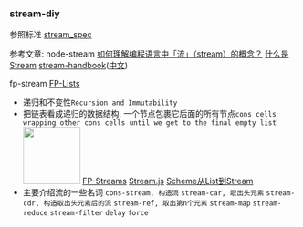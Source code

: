 ### stream-diy

参照标准 [stream_spec](https://github.com/dominictarr/stream-spec/blob/master/stream_spec.md)

参考文章:
node-stream
[如何理解编程语言中「流」（stream）的概念？](https://www.zhihu.com/question/27996269)
[什么是 Stream](https://zhuanlan.zhihu.com/p/24432941)
[stream-handbook](https://github.com/substack/stream-handbook)([中文](https://github.com/jabez128/stream-handbook))

fp-stream
[FP-Lists](http://blog.jeremyfairbank.com/javascript/functional-javascript-lists-1/) 
- 递归和不变性`Recursion and Immutability`
- 把链表看成递归的数据结构, 一个节点包裹它后面的所有节点`cons cells wrapping other cons cells until we get to the final empty list` <a href="http://blog.jeremyfairbank.com/images/functional-javascript-lists-1/functional-list.png" target="_blank"><img width="100" src="http://blog.jeremyfairbank.com/images/functional-javascript-lists-1/functional-list.png"></a>
[FP-Streams](http://blog.jeremyfairbank.com/javascript/functional-javascript-streams-2/)
[Stream.js](https://github.com/winterbe/streamjs)
[Scheme从List到Stream](http://blog.csdn.net/nklofy/article/details/45393643) 
- 主要介绍流的一些名词 `cons-stream, 构造流` `stream-car, 取出头元素` `stream-cdr, 构造取出头元素后的流` `stream-ref, 取出第n个元素` `stream-map` `stream-reduce` `stream-filter` `delay` `force`